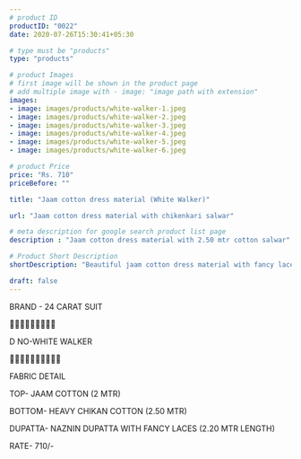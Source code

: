 ```yaml
---
# product ID
productID: "0022"
date: 2020-07-26T15:30:41+05:30

# type must be "products"
type: "products"

# product Images
# first image will be shown in the product page
# add multiple image with - image: "image path with extension"
images:
- image: images/products/white-walker-1.jpeg 
- image: images/products/white-walker-2.jpeg
- image: images/products/white-walker-3.jpeg
- image: images/products/white-walker-4.jpeg
- image: images/products/white-walker-5.jpeg
- image: images/products/white-walker-6.jpeg

# product Price
price: "Rs. 710"
priceBefore: ""

title: "Jaam cotton dress material (White Walker)"

url: "Jaam cotton dress material with chikenkari salwar"

# meta description for google search product list page
description : "Jaam cotton dress material with 2.50 mtr cotton salwar"

# Product Short Description
shortDescription: "Beautiful jaam cotton dress material with fancy lace dupatta and 2.50 mtr chikenkari work salwar"

draft: false
---
```

BRAND - 24 CARAT SUIT

💐💐💐💐💐💐💐💐💐

D NO-WHITE WALKER

🌷🌷🌷🌷🌷🌷🌷🌷🌷🌷

FABRIC DETAIL

TOP- JAAM COTTON (2 MTR)

BOTTOM- HEAVY CHIKAN COTTON  (2.50 MTR)

DUPATTA- NAZNIN DUPATTA WITH FANCY LACES (2.20 MTR LENGTH)

RATE- 710/-

